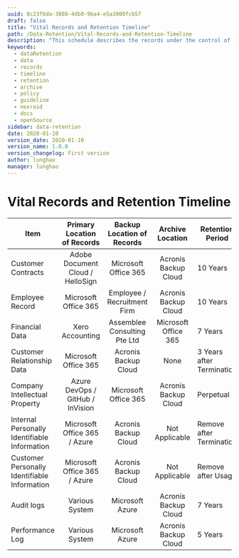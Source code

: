 ```yaml
---
uuid: 8c23f6da-3808-4db0-9ba4-e5a3000fcb57
draft: false
title: "Vital Records and Retention Timeline"
path: /Data-Retention/Vital-Records-and-Retention-Timeline
description: "This schedule describes the records under the control of Nexraid, specifies how long and where they must be kept as they progress through the phases of their life cycle."
keywords:
  - dataRetention
  - data
  - records
  - timeline
  - retention
  - archive
  - policy
  - guideline
  - nexraid
  - docs
  - openSource
sidebar: data-retention
date: 2020-01-10
version_date: 2020-01-10
version_name: 1.0.0
version_changelog: First version
author: lunghao
manager: lunghao
---
```


# Vital Records and Retention Timeline
| Item                                         | Primary Location of Records             | Backup Location of Records   | Archive Location     | Retention Period          |
|----------------------------------------------|:---------------------------------------:|:----------------------------:|:--------------------:|---------------------------|
| Customer Contracts                           | Adobe Document Cloud / HelloSign        | Microsoft Office 365         | Acronis Backup Cloud | 10 Years                  |
| Employee Record                              | Microsoft Office 365                    | Employee / Recruitment Firm  | Acronis Backup Cloud | 10 Years                  |
| Financial Data                               | Xero Accounting                         | Assemblee Consulting Pte Ltd | Microsoft Office 365 | 7 Years                   |
| Customer Relationship Data                   | Microsoft Office 365                    | Acronis Backup Cloud         | None                 | 3 Years after Termination |
| Company Intellectual Property                | Azure DevOps / GitHub / InVision        | Microsoft Office 365         | Acronis Backup Cloud | Perpetual                 |
| Internal Personally Identifiable Information | Microsoft Office 365 / Azure            | Acronis Backup Cloud         | Not Applicable       | Remove after Termination  |
| Customer Personally Identifiable Information | Microsoft Office 365 / Azure            | Acronis Backup Cloud         | Not Applicable       | Remove after Usage        |
| Audit logs                                   | Various System                          | Microsoft Azure              | Acronis Backup Cloud | 7 Years                   |
| Performance Log                              | Various System                          | Microsoft Azure              | Acronis Backup Cloud | 5 Years                   |
